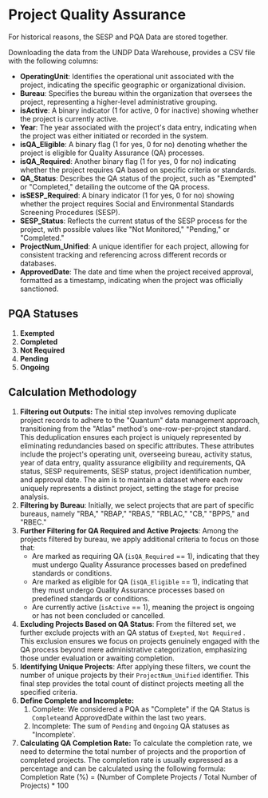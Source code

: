 # Project Quality Assurance

For historical reasons, the SESP and PQA Data are stored together.

Downloading the data from the UNDP Data Warehouse, provides a CSV file with the following columns:

* **OperatingUnit**: Identifies the operational unit associated with the project, indicating the specific geographic or organizational division.
* **Bureau**: Specifies the bureau within the organization that oversees the project, representing a higher-level administrative grouping.
* **isActive**: A binary indicator (1 for active, 0 for inactive) showing whether the project is currently active.
* **Year**: The year associated with the project's data entry, indicating when the project was either initiated or recorded in the system.
* **isQA\_Eligible**: A binary flag (1 for yes, 0 for no) denoting whether the project is eligible for Quality Assurance (QA) processes.
* **isQA\_Required**: Another binary flag (1 for yes, 0 for no) indicating whether the project requires QA based on specific criteria or standards.
* **QA\_Status**: Describes the QA status of the project, such as "Exempted" or "Completed," detailing the outcome of the QA process.
* **isSESP\_Required**: A binary indicator (1 for yes, 0 for no) showing whether the project requires Social and Environmental Standards Screening Procedures (SESP).
* **SESP\_Status**: Reflects the current status of the SESP process for the project, with possible values like "Not Monitored," "Pending," or "Completed."
* **ProjectNum\_Unified**: A unique identifier for each project, allowing for consistent tracking and referencing across different records or databases.
* **ApprovedDate**: The date and time when the project received approval, formatted as a timestamp, indicating when the project was officially sanctioned.

## PQA Statuses

1. **Exempted**
2. **Completed**
3. **Not Required**
4. **Pending**
5. **Ongoing**



## Calculation Methodology&#x20;

1. **Filtering out Outputs:**  The initial step involves removing duplicate project records to adhere to the "Quantum" data management approach, transitioning from the "Atlas" method's one-row-per-project standard. This deduplication ensures each project is uniquely represented by eliminating redundancies based on specific attributes. These attributes include the project's operating unit, overseeing bureau, activity status, year of data entry, quality assurance eligibility and requirements, QA status, SESP requirements, SESP status, project identification number, and approval date. The aim is to maintain a dataset where each row uniquely represents a distinct project, setting the stage for precise analysis.
2. **Filtering by Bureau**: Initially, we select projects that are part of specific bureaus, namely "RBA," "RBAP," "RBAS," "RBLAC," "CB," "BPPS," and "RBEC."&#x20;
3. **Further Filtering for QA Required and Active Projects**: Among the projects filtered by bureau, we apply additional criteria to focus on those that:
   * Are marked as requiring QA (`isQA_Required` == 1), indicating that they must undergo Quality Assurance processes based on predefined standards or conditions.
   * Are marked as eligible for QA (`isQA_Eligible` == 1), indicating that they must undergo Quality Assurance processes based on predefined standards or conditions.
   * Are currently active (`isActive` == 1), meaning the project is ongoing or has not been concluded or cancelled.
4. **Excluding Projects Based on QA Status**: From the filtered set, we further exclude projects with an QA status of  `Exepted`,  `Not Required` . This exclusion ensures we focus on projects genuinely engaged with the QA process beyond mere administrative categorization, emphasizing those under evaluation or awaiting completion.
5. **Identifying Unique Projects**: After applying these filters, we count the number of unique projects by their `ProjectNum_Unified` identifier. This final step provides the total count of distinct projects meeting all the specified criteria.
6. **Define Complete and Incomplete:**
   1. Complete: We considered a PQA as "Complete" if the QA Status is  `Complete`and ApprovedDate within the last two years.
   2. Incomplete:  The sum of `Pending` and `Ongoing` QA statuses as "Incomplete'.
7. **Calculating QA Completion Rate:** To calculate the completion rate, we need to determine the total number of projects and the proportion of completed projects. The completion rate is usually expressed as a percentage and can be calculated using the following formula: Completion Rate (%) = (Number of Complete Projects / Total Number of Projects) \* 100




